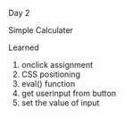 Day 2

Simple Calculater

Learned
1. onclick assignment
2. CSS positioning
3. eval() function
4. get userinput from button
5. set the value of input
